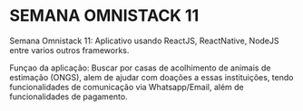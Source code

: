 # SEMANA OMNISTACK 11

Semana Omnistack 11: Aplicativo usando ReactJS, ReactNative, NodeJS entre varios outros frameworks.

Funçao da aplicação: Buscar por casas de acolhimento de animais de estimação (ONGS), alem de ajudar com doações a essas instituições, tendo funcionalidades de comunicação via Whatsapp/Email, além de funcionalidades de pagamento.